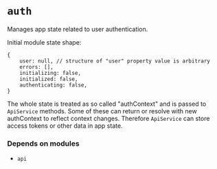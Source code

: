 # `auth`

Manages app state related to user authentication.

Initial module state shape:

    {
        user: null, // structure of "user" property value is arbitrary
        errors: [],
        initializing: false,
        initialized: false,
        authenticating: false,
    }

The whole state is treated as so called "authContext" and is passed to `ApiService` methods. 
Some of these can return or resolve with new authContext to reflect context changes. 
Therefore `ApiService` can store access tokens or other data in app state.

### Depends on modules

- `api`
